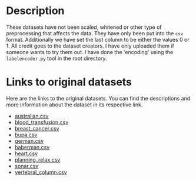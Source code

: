 # Description
These datasets have not been scaled, whitened or other type of preprocessing that
affects the data. They have only been put into the `csv` format. Additionally we
have set the last column to be either the values 0 or 1. All credit goes to the dataset
creators. I have only uploaded them if someone wants to try them out. I have done the
'encoding' using the `labelencoder.py` tool in the root directory.

# Links to original datasets
Here are the links to the original datasets. You can find the descriptions and more
information about the dataset in its respective link.
- [australian.csv](http://archive.ics.uci.edu/ml/datasets/statlog+(australian+credit+approval))
- [blood_transfusion.csv](https://archive.ics.uci.edu/ml/datasets/Blood+Transfusion+Service+Center)
- [breast_cancer.csv](https://archive.ics.uci.edu/ml/datasets/breast+cancer+wisconsin+%28original%29)
- [bupa.csv](https://archive.ics.uci.edu/ml/datasets/liver+disorders)
- [german.csv](https://archive.ics.uci.edu/ml/datasets/statlog+(german+credit+data))
- [haberman.csv](https://archive.ics.uci.edu/ml/datasets/Haberman's+Survival)
- [heart.csv](http://archive.ics.uci.edu/ml/datasets/heart+Disease)
- [planning_relax.csv](https://archive.ics.uci.edu/ml/datasets/Planning+Relax)
- [sonar.csv](http://archive.ics.uci.edu/ml/datasets/connectionist+bench+(sonar,+mines+vs.+rocks))
- [vertebral_column.csv](http://archive.ics.uci.edu/ml/datasets/vertebral+column)